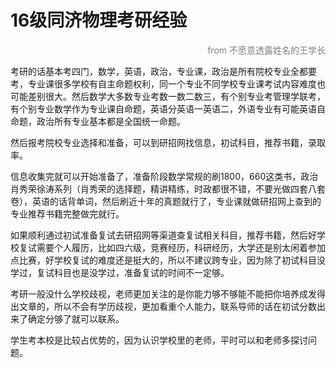 # 16级同济物理考研经验 
<p style="color: gray;text-align: right">from 不愿意透露姓名的王学长</p>

考研的话基本考四门，数学，英语，政治，专业课，政治是所有院校专业全都要考，专业课很多学校有自主命题权利，同一个专业不同学校专业课考试内容难度也可能差别很大。然后数学大多数专业考数一数二数三，有个别专业考管理学联考，有个别专业数学作为专业课自命题，英语分英语一英语二，外语专业有可能英语自命题，政治所有专业基本都是全国统一命题。

然后报考院校专业选择和准备，可以到研招网找信息，初试科目，推荐书籍，录取率。 

信息收集完就可以开始准备了，准备阶段数学常规的刷1800，660这类书，政治肖秀荣徐涛系列（肖秀荣的选择题，精讲精练，时政都很不错，不要光做四套八套卷），英语的话背单词，然后刷近十年的真题就行了，专业课就做研招网上查到的专业推荐书籍完整做完就行。 

如果顺利通过初试准备复试去研招网等渠道查复试相关科目，推荐书籍，然后好学校复试需要个人履历，比如四六级，竞赛经历，科研经历，大学还是别太闲着参加点比赛，好学校复试的难度还是挺大的，所以不建议跨专业，因为除了初试科目没学过，复试科目也是没学过，准备复试的时间不一定够。 

考研一般没什么学校歧视，老师更加关注的是你能力够不够能不能把你培养成发得出文章的，所以不会有学历歧视，更加看重个人能力，联系导师的话在初试分数出来了确定分够了就可以联系。

学生考本校是比较占优势的，因为认识学校里的老师，平时可以和老师多探讨问题。